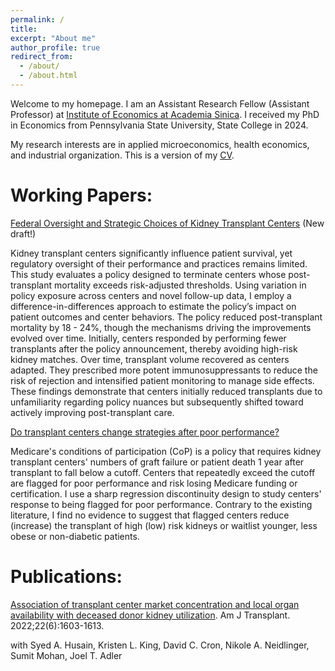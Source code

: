 ```yaml
---
permalink: /
title: 
excerpt: "About me"
author_profile: true
redirect_from: 
  - /about/
  - /about.html
---
```


Welcome to my homepage. I am an Assistant Research Fellow (Assistant Professor) at [Institute of Economics at Academia Sinica](https://www.econ.sinica.edu.tw/4d49b1b1-d551-4956-84a5-6bbf392d8417). I received my PhD in Economics from Pennsylvania State University, State College in 2024.

My research interests are in applied microeconomics, health economics, and industrial organization. This is a version of my [CV](http://hanloong7.github.io/files/CV.pdf).

Working Papers: 
======
[Federal Oversight and Strategic Choices of Kidney Transplant Centers](http://hanloong7.github.io/files/JMP.pdf) (New draft!) 

Kidney transplant centers significantly influence patient survival, yet regulatory oversight of their performance and practices remains limited. This study evaluates a policy designed to terminate centers whose post-transplant mortality exceeds risk-adjusted thresholds. Using variation in policy exposure across centers and novel follow-up data, I employ a difference-in-differences approach to estimate the policy’s impact on patient outcomes and center behaviors. The policy reduced post-transplant mortality by 18 - 24%, though the mechanisms driving the improvements evolved over time. Initially, centers responded by performing fewer transplants after the policy announcement, thereby avoiding high-risk kidney matches. Over time, transplant volume recovered as centers adapted. They prescribed more potent immunosuppressants to reduce the risk of rejection and intensified patient monitoring to manage side effects. These findings demonstrate that centers initially reduced transplants due to unfamiliarity regarding policy nuances but subsequently shifted toward actively improving post-transplant care.


[Do transplant centers change strategies after poor performance?](http://hanloong7.github.io/files/3rdyearpaper.pdf)

Medicare's conditions of participation (CoP) is a policy that requires kidney transplant centers' numbers of graft failure or patient death 1 year after transplant to fall below a cutoff. Centers that repeatedly exceed the cutoff  are flagged for poor performance and risk losing Medicare funding or certification.  I use a sharp regression discontinuity design to study centers' response to being flagged for poor performance. Contrary to the existing literature, I find no evidence to suggest that flagged centers reduce (increase) the transplant of high (low) risk kidneys or waitlist younger, less obese or non-diabetic patients. 

Publications: 
======
[Association of transplant center market concentration and local organ availability with deceased donor kidney utilization](https://onlinelibrary.wiley.com/doi/full/10.1111/ajt.17010). Am J Transplant. 2022;22(6):1603-1613.

with Syed A. Husain, Kristen L. King, David C. Cron, Nikole A. Neidlinger, Sumit Mohan, Joel T. Adler


